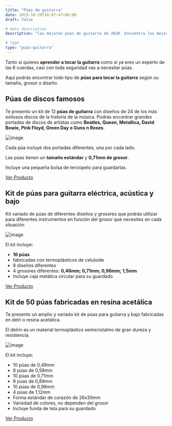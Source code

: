 ```yaml
---
title: "Púas de guitarra"
date: 2019-10-29T10:07:47+06:00
draft: false

# meta description
description: "las mejores púas de guitarra de 2020. Encuentra los mejores y más originales diseños. Púas de metallica, pink floyd, queen o beatles."

# type
type: "puas-guitarra"
---
```


Tanto si quieres **aprender a tocar la guitarra** como si ya eres un experto de las 6 cuerdas, casi con toda seguridad vas a necesitar púas.

Aquí podrás encontrar todo tipo de **púas para tocar la guitarra** según su tamaño, grosor o diseño.

## Púas de discos famosos

Te presento un kit de 12 **púas de guitarra** con diseños de 24 de los más exitosos discos de la historia de la música. Podrás encontrar grandes portadas de discos de artistas como **Beatles, Queen, Metallica, David Bowie, Pink Floyd, Green Day o Guns n Roses**.

![image](../../images/puas/puas-guitarra-portadas-discos.png)

Cada púa incluye dos portadas diferentes, una por cada lado.

Las púas tienen un **tamaño estándar** y **0,71mm de grosor**.

Incluye una pequeña bolsa de terciopelo para guardarlas.

<div>
	<a href="https://amzn.to/3eFBBdV" class="btn" target="_blank">Ver Producto</a>
</div>

## Kit de púas para guitarra eléctrica, acústica y bajo

Kit variado de púas de diferentes diseños y grosores que podrás utilizar para diferentes instrumentos en función del grosor que necesites en cada situación

![image](../../images/puas/kit-puas-cuatro-grosores.png)

El kit incluye:

* **16 púas**
* fabricadas con termoplásticos de celuloide
* 8 diseños diferentes
* 4 grosores diferentes: **0,46mm; 0,71mm; 0,96mm; 1,5mm**
* Incluye caja metálica circular para su guardado

<div>
	<a href="https://amzn.to/2XrZPTi" class="btn" target="_blank">Ver Producto</a>
</div>

## Kit de 50 púas fabricadas en resina acetálica

Te presento un amplio y variado kit de púas para guitarra y bajo fabricadas en delri o resina acetálica.

El delrin es un material termoplástico semicristalino de gran dureza y resistencia.

![image](../../images/puas/kit-50-puas-delrin.png)

El kit incluye:

* 10 púas de 0,49mm
* 8 púas de 0,58mm
* 10 púas de 0,71mm
* 8 púas de 0,89mm
* 10 púas de 0,98mm
* 4 púas de 1,12mm
* Forma estándar de corazón de 26x30mm
* Variedad de colores, no dependen del grosor
* Incluye funda de tela para su guardado

<div>
	<a href="https://amzn.to/2XSU7bY" class="btn" target="_blank">Ver Producto</a>
</div>